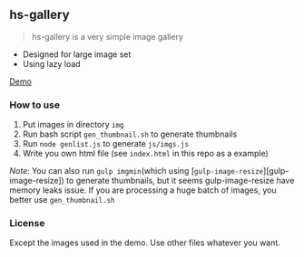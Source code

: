 ## hs-gallery

> hs-gallery is a very simple image gallery

 * Designed for large image set
 * Using lazy load

[Demo][demo]

### How to use

 1. Put images in directory `img`
 2. Run bash script `gen_thumbnail.sh` to generate thumbnails
 3. Run `node genlist.js` to generate `js/imgs.js`
 4. Write you own html file (see `index.html` in this repo as a example)

*Note*: You can also run `gulp imgmin`(which using [`gulp-image-resize`][gulp-image-resize]) to generate thumbnails, but it seems gulp-image-resize have memory leaks issue. If you are processing a huge batch of images, you better use `gen_thumbnail.sh`

### License

Except the images used in the demo. Use other files whatever you want.

[demo]: haishanh.github.io/hs-gallery/
[gulp-image-size]: https://github.com/scalableminds/gulp-image-resize